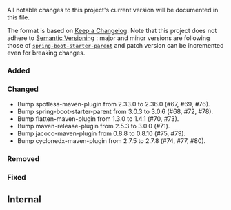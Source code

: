 All notable changes to this project's current version will be documented in this file.

The format is based on [Keep a Changelog](https://keepachangelog.com/en/1.0.0/). Note that
this project does not adhere to [Semantic Versioning](https://semver.org/spec/v2.0.0.html)
: major and minor versions are following those of
[`spring-boot-starter-parent`](https://spring.io/projects/spring-boot) and patch version
can be incremented even for breaking changes.

### Added

### Changed

- Bump spotless-maven-plugin from 2.33.0 to 2.36.0 (#67, #69, #76).
- Bump spring-boot-starter-parent from 3.0.3 to 3.0.6 (#68, #72, #78).
- Bump flatten-maven-plugin from 1.3.0 to 1.4.1 (#70, #73).
- Bump maven-release-plugin from 2.5.3 to 3.0.0 (#71).
- Bump jacoco-maven-plugin from 0.8.8 to 0.8.10 (#75, #79).
- Bump cyclonedx-maven-plugin from 2.7.5 to 2.7.8 (#74, #77, #80).

### Removed

### Fixed

## Internal
